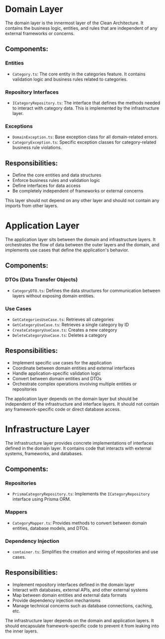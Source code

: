 # Domain Layer

The domain layer is the innermost layer of the Clean Architecture. It contains the business logic, entities, and rules that are independent of any external frameworks or concerns.

## Components:

### Entities
- `Category.ts`: The core entity in the categories feature. It contains validation logic and business rules related to categories.

### Repository Interfaces
- `ICategoryRepository.ts`: The interface that defines the methods needed to interact with category data. This is implemented by the infrastructure layer.

### Exceptions
- `DomainException.ts`: Base exception class for all domain-related errors.
- `CategoryException.ts`: Specific exception classes for category-related business rule violations.

## Responsibilities:

- Define the core entities and data structures
- Enforce business rules and validation logic
- Define interfaces for data access
- Be completely independent of frameworks or external concerns

This layer should not depend on any other layer and should not contain any imports from other layers. 

# Application Layer

The application layer sits between the domain and infrastructure layers. It orchestrates the flow of data between the outer layers and the domain, and implements use cases that define the application's behavior.

## Components:

### DTOs (Data Transfer Objects)
- `CategoryDTO.ts`: Defines the data structures for communication between layers without exposing domain entities.

### Use Cases
- `GetCategoriesUseCase.ts`: Retrieves all categories
- `GetCategoryUseCase.ts`: Retrieves a single category by ID
- `CreateCategoryUseCase.ts`: Creates a new category
- `DeleteCategoryUseCase.ts`: Deletes a category

## Responsibilities:

- Implement specific use cases for the application
- Coordinate between domain entities and external interfaces
- Handle application-specific validation logic
- Convert between domain entities and DTOs
- Orchestrate complex operations involving multiple entities or repositories

The application layer depends on the domain layer but should be independent of the infrastructure and interface layers. It should not contain any framework-specific code or direct database access. 

# Infrastructure Layer

The infrastructure layer provides concrete implementations of interfaces defined in the domain layer. It contains code that interacts with external systems, frameworks, and databases.

## Components:

### Repositories
- `PrismaCategoryRepository.ts`: Implements the `ICategoryRepository` interface using Prisma ORM.

### Mappers
- `CategoryMapper.ts`: Provides methods to convert between domain entities, database models, and DTOs.

### Dependency Injection
- `container.ts`: Simplifies the creation and wiring of repositories and use cases.

## Responsibilities:

- Implement repository interfaces defined in the domain layer
- Interact with databases, external APIs, and other external systems
- Map between domain entities and external data formats
- Provide dependency injection mechanisms
- Manage technical concerns such as database connections, caching, etc.

The infrastructure layer depends on the domain and application layers. It should encapsulate framework-specific code to prevent it from leaking into the inner layers. 